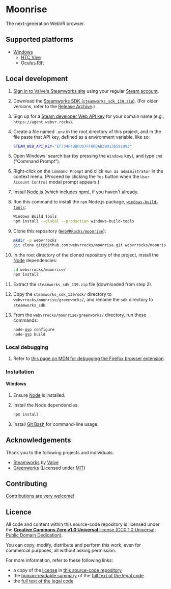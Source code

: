 # Moonrise

The next-generation WebVR browser.


## Supported platforms

* [Windows](https://webvr.rocks/windows)
    * [HTC Vive](https://webvr.rocks/htc_vive)
    * [Oculus Rift](https://webvr.rocks/oculus_rift)


## Local development

1. [Sign in to Valve's Steamworks site](https://partner.steamgames.com/) using your regular [Steam account](https://store.steampowered.com/join/).
2. Download the [Steamworks SDK (`steamworks_sdk_139.zip`)](https://partner.steamgames.com/downloads/steamworks_sdk_139.zip). (For older versions, refer to the [Release Archive](https://partner.steamgames.com/downloads/list).)
3. Sign up for a [Steam developer Web API key](https://steamcommunity.com/dev/apikey) for your domain name (e.g., `https://agent.webvr.rocks`).
4. Create a file named `.env` in the root directory of this project, and in the file paste that API key, defined as a environment variable, like so:
    ```bash
    STEAM_WEB_API_KEY="EF734F4BBFDD7FF86DAB390136591093"
    ```

4. Open Windows' search bar (by pressing the `Windows` key), and type `cmd` ("Command Prompt").
5. Right-click on the `Command Prompt` and click `Run as administrator` in the context menu. (Proceed by clicking the `Yes` button when the `User Account Control` modal prompt appears.)
6. Install [Node.js](https://nodejs.org/en/download/package-manager/) (which includes [npm](https://www.npmjs.com/)), if you haven't already.
7. Run this command to install the `npm` Node.js package, [`windows-build-tools`](https://github.com/felixrieseberg/windows-build-tools):
    ```bash
    Windows Build Tools
    npm install --global --production windows-build-tools
    ```

7. Clone this repository ([`WebVRRocks/moonrise`](https://github.com/WebVRRocks/moonrise)):
    ```bash
    mkdir -p webvrrocks
    git clone git@github.com:webvrrocks/moonrise.git webvrrocks/moonrise/
    ```

8. In the root directory of the cloned repository of the project, install the [Node](https://nodejs.org/en/download/package-manager/) dependencies:
    ```bash
    cd webvrrocks/moonrise/
    npm install
    ```

9. Extract the `steamworks_sdk_139.zip` file (downloaded from step 2).
10. Copy the `steamworks_sdk_139/sdk/` directory to `webvrrocks/moonrise/greenworks/`, and rename the `sdk` directory to `steamworks_sdk`.
11. From the `webvrrocks/moonrise/greenworks/` directory, run these commands:

    ```bash
    node-gyp configure
    node-gyp build
    ```


### Local debugging

1. Refer to [this page on MDN for debugging the Firefox browser extension](https://developer.mozilla.org/en-US/Add-ons/WebExtensions/Debugging_(before_Firefox_50)).


### Installation

#### Windows

1. Ensure [Node](https://nodejs.org/en/download/package-manager/) is installed.
2. Install the Node dependencies:

    ```bash
    npm install
    ```
3. Install [Git Bash](https://git-scm.com/downloads) for command-line usage.


## Acknowledgements

Thank you to the following projects and individuals:

* [Steamworks](http://www.steampowered.com/steamworks/) by [Valve](http://www.valvesoftware.com/)
* [Greenworks](https://github.com/greenheartgames/greenworks) (Licensed under [MIT](https://github.com/greenheartgames/greenworks/blob/master/LICENSE))



## Contributing

[Contributions are very welcome!](CONTRIBUTING.md)


## Licence

All code and content within this source-code repository is licensed under the [**Creative Commons Zero v1.0 Universal** license (CC0 1.0 Universal; Public Domain Dedication)](LICENSE.md).

You can copy, modify, distribute and perform this work, even for commercial purposes, all without asking permission.

For more information, refer to these following links:

* a copy of the [license](LICENSE.md) in [this source-code repository](https://github.com/webvrrocks/moonrise)
* the [human-readable summary](https://creativecommons.org/publicdomain/zero/1.0/) of the [full text of the legal code](https://creativecommons.org/publicdomain/zero/1.0/legalcode)
* the [full text of the legal code](https://creativecommons.org/publicdomain/zero/1.0/legalcode)
